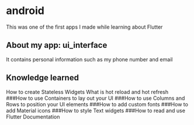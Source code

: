# android 
This was one of the first apps I made while learning about Flutter
## About my app: ui_interface
It contains personal information such as my phone number and email
## Knowledge learned
How to create Stateless Widgets
What is hot reload and hot refresh
###How to use Containers to lay out your UI
###How to use Columns and Rows to position your UI elements
###How to add custom fonts
###How to add Material icons
###How to style Text widgets
###How to read and use Flutter Documentation


